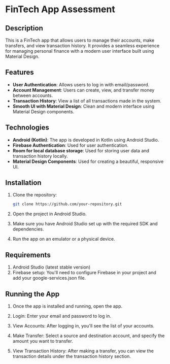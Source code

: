 # FinTech App Assessment

## Description
This is a FinTech app that allows users to manage their accounts, make transfers, and view transaction history. It provides a seamless experience for managing personal finance with a modern user interface built using Material Design.

## Features
- **User Authentication**: Allows users to log in with email/password.
- **Account Management**: Users can create, view, and transfer money between accounts.
- **Transaction History**: View a list of all transactions made in the system.
- **Smooth UI with Material Design**: Clean and modern interface using Material Design components.

## Technologies
- **Android (Kotlin)**: The app is developed in Kotlin using Android Studio.
- **Firebase Authentication**: Used for user authentication.
- **Room for local database storage**: Used for storing user data and transaction history locally.
- **Material Design Components**: Used for creating a beautiful, responsive UI.

## Installation

1. Clone the repository:
   ```bash
   git clone https://github.com/your-repository.git
2. Open the project in Android Studio.

3. Make sure you have Android Studio set up with the required SDK and dependencies.

4. Run the app on an emulator or a physical device.

## Requirements
1. Android Studio (latest stable version)
2. Firebase setup: You'll need to configure Firebase in your project and add your google-services.json file.
## Running the App
1. Once the app is installed and running, open the app.

2. Login: Enter your email and password to log in.

3. View Accounts: After logging in, you'll see the list of your accounts.

4. Make Transfer: Select a source and destination account, and specify the amount you want to transfer.

5. View Transaction History: After making a transfer, you can view the transaction details under the transaction history section.
